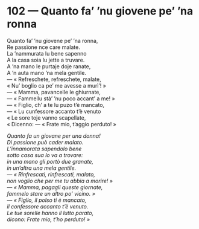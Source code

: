# 102 — Quanto fa’ ’nu giovene pe’ ’na ronna

Quanto fa’ ’nu giovene pe’ ’na ronna,  
Re passïone nce care malate.  
La ’nammurata lu bene sapenno  
A la casa soia lu jette a truvare.  
A ’na mano le purtaje doje ranate,  
A ’n auta mano ’na mela gentile.  
— « Refreschete, refreschete, malate,  
« Nu’ boglio ca pe’ me avesse a murì’! »  
— « Mamma, pavancelle le ghiurnate,  
— « Fammellu stà’ ’nu poco accant’ a me! »  
— « Figlio, ch’ a te lu puzo t’è mancato,  
— « Lu cunfessore accanto t’è venuto  
« Le sore toje vanno scapellate,  
« Dicenno: — « Frate mio, t’aggio perduto! »

_Quanto fa un giovane per una donna!  
Di passione può cader malato.  
L’innamorata sapendolo bene  
sotto casa sua lo va a trovare:  
in una mano gli portò due granate,  
in un’altra una mela gentile.  
— « Rinfrescati, rinfrescati, malato,  
non voglio che per me tu abbia a morire! »  
— « Mamma, pagagli queste giornate,  
fammelo stare un altro po’ vicino. »  
— « Figlio, il polso ti è mancato,  
il confessore accanto t’è venuto.  
Le tue sorelle hanno il lutto parato,  
dicono: Frate mio, t’ho perduto! »_

